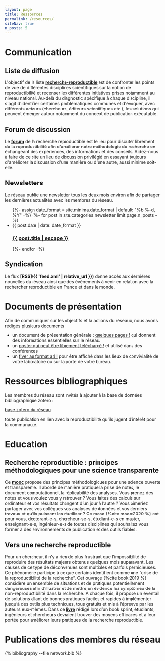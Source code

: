 ```yaml
---
layout: page
title: Ressources
permalink: /resources/
siteNav: true
n_posts: 5
---
```


# Communication

## Liste de diffusion

L'objectif de la liste
**[recherche-reproductible](https://groupes.renater.fr/sympa/info/recherche-reproductible)**
est de confronter les points de vue de différentes disciplines
scientifiques sur la notion de reproductibilité et recenser les
différentes initiatives prises notamment au niveau national. Au-delà
du diagnostic spécifique à chaque discipline, il s'agit d'identifier
certaines problématiques communes et d'évoquer, avec différents
acteurs (chercheurs, éditeurs scientifiques etc.), les solutions qui
peuvent émerger autour notamment du concept de publication exécutable.

## Forum de discussion

Le **[forum](https://forum.recherche-reproductible.fr/)** de la recherche reproductible est le lieu pour discuter librement de la reproductibilité afin d'améliorer notre méthodologie de recherche en échangeant des expériences, des informations et des conseils. Aidez-nous à faire de ce site un lieu de discussion privilégié en essayant toujours d'améliorer la discussion d'une manière ou d'une autre, aussi minime soit-elle.

## Newsletters

Le réseau publie une newsletter tous les deux mois environ afin de partager les dernières actualités avec les membres du réseau.

<ul class="post-list">
 {%- assign date_format = site.minima.date_format | default: "%b %-d, %Y" -%}
   {%- for post in site.categories.newsletter limit:page.n_posts -%}
    <li>
      <span class="post-meta">{{ post.date | date: date_format }}</span>
      <h3>
        <a class="post-link" href="{{ post.url | relative_url }}">
          {{ post.title | escape }}
        </a>
      </h3>
    </li>
 {%- endfor -%}
</ul>

## Syndication

Le flux **[RSS]({{ 'feed.xml' | relative_url }})** donne accès aux dernières nouvelles du réseau ainsi que des événements à venir en relation avec la rechercher reproductible en France et dans le monde.

# Documents de présentation

Afin de communiquer sur les objectifs et la actions du réseaux, nous avons rédigés plusieurs documents :

* un document de présentation générale : [quelques pages !](assets/pdfs/presentation.pdf)  qui donnent des informations essentielles sur le réseau.
* un [poster qui peut être librement téléchargé !](assets/pdfs/FRRN_Poster.pdf) et utilisé dans des conférences
* un [flyer au format a4 !](assets/pdfs/FRRN_Flyer.pdf) pour être affiché dans les lieux de convivialité de votre laboratoire ou sur la porte de votre bureau. 
# Ressources bibliographiques

Les membres du réseau sont invités à ajouter à la base de données bibliographique zotero :

[base zotero du réseau](https://www.zotero.org/groups/5860361/french_reproducible_research_network/)

toute publication en lien avec la reproductibilité qu'ils jugent d'intérêt pour la communauté.

# Education

## Recherche reproductible : principes méthodologiques pour une science transparente

Ce **[mooc](https://www.fun-mooc.fr/en/courses/reproducible-research-methodological-principles-transparent-scie/)** propose des principes méthodologiques pour une science ouverte et transparente. Il aborde de manière pratique la prise de notes, le document computationnel, la réplicabilité des analyses. Vous prenez des notes et vous voulez vous y retrouver ? Vous faites des calculs sur ordinateur et vos résultats changent d’un jour à l’autre ? Vous aimeriez partager avec vos collègues vos analyses de données et vos derniers travaux et qu’ils puissent les réutiliser ? Ce mooc {%cite mooc:2020 %} est pour vous, doctorant-e-s, chercheur-se-s, étudiant-e-s en master, enseignant-e-s, ingénieur-e-s de toutes disciplines qui souhaitez vous former à des environnements de publication et des outils fiables.


## Vers une recherche reproductible

Pour un chercheur, il n’y a rien de plus frustrant que l’impossibilité de reproduire des résultats majeurs obtenus quelques mois auparavant. Les causes de ce type de déconvenues sont multiples et parfois pernicieuses. Ce phénomène participe à ce que certains identifient comme une “crise de la reproductibilité de la recherche”. Cet ouvrage {%cite book:2019 %} considère un ensemble de situations et de pratiques potentiellement dangereuses afin d’illustrer et de mettre en évidence les symptômes de la non-reproductibilité dans la recherche. À chaque fois, il propose un éventail de solutions allant de bonnes pratiques faciles et rapides à implémenter jusqu’à des outils plus techniques, tous gratuits et mis à l’épreuve par les auteurs eux-mêmes. Dans ce **[livre](https://rr-france.github.io/bookrr/)** rédigé lors d’un book sprint, étudiants, ingénieurs et chercheurs devraient trouver des moyens efficaces et à leur portée pour améliorer leurs pratiques de la recherche reproductible.

# Publications des membres du réseau

{% bibliography --file network.bib %}

